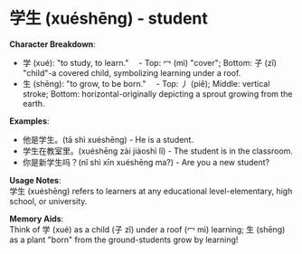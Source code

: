 # **学生 (xuéshēng) - student**

**Character Breakdown**:  
- 学 (xué): "to study, to learn."
 - Top: 冖 (mì) "cover"; Bottom: 子 (zǐ) "child"-a covered child, symbolizing learning under a roof.  
- 生 (shēng): "to grow, to be born."
 - Top: 丿 (piě); Middle: vertical stroke; Bottom: horizontal-originally depicting a sprout growing from the earth.

**Examples**:  
- 他是学生。(tā shì xuéshēng) - He is a student.  
- 学生在教室里。(xuéshēng zài jiàoshì lǐ) - The student is in the classroom.  
- 你是新学生吗？(nǐ shì xīn xuéshēng ma?) - Are you a new student?

**Usage Notes**:  
学生 (xuéshēng) refers to learners at any educational level-elementary, high school, or university.

**Memory Aids**:  
Think of 学 (xué) as a child (子 zǐ) under a roof (冖 mì) learning; 生 (shēng) as a plant "born" from the ground-students grow by learning!